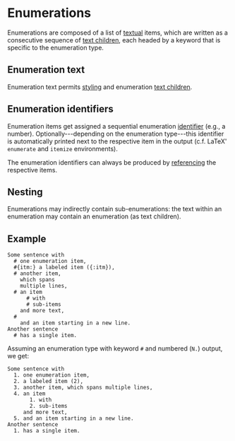 # Enumerations

Enumerations are composed of a list of [textual](./text.md) items, which are
written as a consecutive sequence of [text children](./text.md#child-nodes),
each headed by a keyword that is specific to the enumeration type.


## Enumeration text

Enumeration text permits [styling](./text.md#styling) and enumeration
[text children](./text.md#child-nodes).


## Enumeration identifiers

Enumeration items get assigned a sequential enumeration
[identifier](general/identifier.md#output-identifiers) (e.g., a number).
Optionally---depending on the enumeration type---this identifier is
automatically printed next to the respective item in the output
(c.f. LaTeX' `enumerate` and `itemize` environments).

The enumeration identifiers can always be produced by
[referencing](./text.md#references) the respective items.


## Nesting

Enumerations may indirectly contain sub-enumerations:
the text within an enumeration may contain an enumeration (as text children).


## Example

```
Some sentence with
  # one enumeration item,
  #{itm:} a labeled item ({:itm}),
  # another item,
    which spans
    multiple lines,
  # an item
      # with
      # sub-items
    and more text,
  #
    and an item starting in a new line.
Another sentence
  # has a single item.
```

Assuming an enumeration type with keyword `#` and numbered (`N.`) output, we
get:

```
Some sentence with
  1. one enumeration item,
  2. a labeled item (2),
  3. another item, which spans multiple lines,
  4. an item
       1. with
       2. sub-items
     and more text,
  5. and an item starting in a new line.
Another sentence
  1. has a single item.
```
